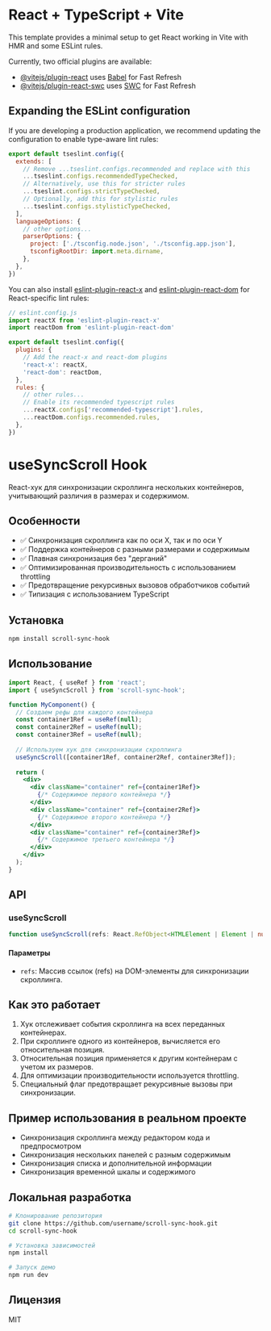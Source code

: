# React + TypeScript + Vite

This template provides a minimal setup to get React working in Vite with HMR and some ESLint rules.

Currently, two official plugins are available:

- [@vitejs/plugin-react](https://github.com/vitejs/vite-plugin-react/blob/main/packages/plugin-react/README.md) uses [Babel](https://babeljs.io/) for Fast Refresh
- [@vitejs/plugin-react-swc](https://github.com/vitejs/vite-plugin-react-swc) uses [SWC](https://swc.rs/) for Fast Refresh

## Expanding the ESLint configuration

If you are developing a production application, we recommend updating the configuration to enable type-aware lint rules:

```js
export default tseslint.config({
  extends: [
    // Remove ...tseslint.configs.recommended and replace with this
    ...tseslint.configs.recommendedTypeChecked,
    // Alternatively, use this for stricter rules
    ...tseslint.configs.strictTypeChecked,
    // Optionally, add this for stylistic rules
    ...tseslint.configs.stylisticTypeChecked,
  ],
  languageOptions: {
    // other options...
    parserOptions: {
      project: ['./tsconfig.node.json', './tsconfig.app.json'],
      tsconfigRootDir: import.meta.dirname,
    },
  },
})
```

You can also install [eslint-plugin-react-x](https://github.com/Rel1cx/eslint-react/tree/main/packages/plugins/eslint-plugin-react-x) and [eslint-plugin-react-dom](https://github.com/Rel1cx/eslint-react/tree/main/packages/plugins/eslint-plugin-react-dom) for React-specific lint rules:

```js
// eslint.config.js
import reactX from 'eslint-plugin-react-x'
import reactDom from 'eslint-plugin-react-dom'

export default tseslint.config({
  plugins: {
    // Add the react-x and react-dom plugins
    'react-x': reactX,
    'react-dom': reactDom,
  },
  rules: {
    // other rules...
    // Enable its recommended typescript rules
    ...reactX.configs['recommended-typescript'].rules,
    ...reactDom.configs.recommended.rules,
  },
})
```

# useSyncScroll Hook

React-хук для синхронизации скроллинга нескольких контейнеров, учитывающий различия в размерах и содержимом.

## Особенности

- ✅ Синхронизация скроллинга как по оси X, так и по оси Y
- ✅ Поддержка контейнеров с разными размерами и содержимым
- ✅ Плавная синхронизация без "дерганий"
- ✅ Оптимизированная производительность с использованием throttling
- ✅ Предотвращение рекурсивных вызовов обработчиков событий
- ✅ Типизация с использованием TypeScript

## Установка

```bash
npm install scroll-sync-hook
```

## Использование

```jsx
import React, { useRef } from 'react';
import { useSyncScroll } from 'scroll-sync-hook';

function MyComponent() {
  // Создаем рефы для каждого контейнера
  const container1Ref = useRef(null);
  const container2Ref = useRef(null);
  const container3Ref = useRef(null);
  
  // Используем хук для синхронизации скроллинга
  useSyncScroll([container1Ref, container2Ref, container3Ref]);
  
  return (
    <div>
      <div className="container" ref={container1Ref}>
        {/* Содержимое первого контейнера */}
      </div>
      <div className="container" ref={container2Ref}>
        {/* Содержимое второго контейнера */}
      </div>
      <div className="container" ref={container3Ref}>
        {/* Содержимое третьего контейнера */}
      </div>
    </div>
  );
}
```

## API

### useSyncScroll

```typescript
function useSyncScroll(refs: React.RefObject<HTMLElement | Element | null>[]): void
```

#### Параметры

- `refs`: Массив ссылок (refs) на DOM-элементы для синхронизации скроллинга.

## Как это работает

1. Хук отслеживает события скроллинга на всех переданных контейнерах.
2. При скроллинге одного из контейнеров, вычисляется его относительная позиция.
3. Относительная позиция применяется к другим контейнерам с учетом их размеров.
4. Для оптимизации производительности используется throttling.
5. Специальный флаг предотвращает рекурсивные вызовы при синхронизации.

## Пример использования в реальном проекте

- Синхронизация скроллинга между редактором кода и предпросмотром
- Синхронизация нескольких панелей с разным содержимым
- Синхронизация списка и дополнительной информации
- Синхронизация временной шкалы и содержимого

## Локальная разработка

```bash
# Клонирование репозитория
git clone https://github.com/username/scroll-sync-hook.git
cd scroll-sync-hook

# Установка зависимостей
npm install

# Запуск демо
npm run dev
```

## Лицензия

MIT
